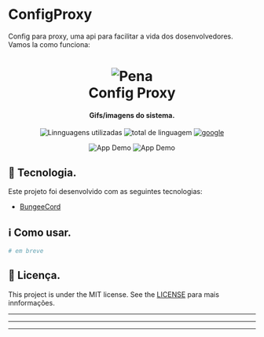 # ConfigProxy
 Config para proxy, uma api para facilitar a vida dos dosenvolvedores.
 Vamos la como funciona:
<h1 align="center">
    <img alt="Pena" src="https://cdn.discordapp.com/attachments/782465411874684949/783336050399248404/Pena.png" />
    <br>
    Config Proxy
</h1>

<h4 align="center">
  Gifs/imagens do sistema.
</h4>

<p align="center">
  <img alt="Linnguagens utilizadas" src="https://img.shields.io/github/languages/top/lukemorales/react-native-design-code.svg">

  <img alt="total de linguagem" src="https://img.shields.io/github/languages/count/lukemorales/react-native-design-code.svg">

  <a href="https://google.com">
    <img alt="google" src="https://img.shields.io/github/license/lukemorales/react-native-design-code.svg">
  </a>
</p>

<p align="center">
  <img alt="App Demo" src="https://encrypted-tbn0.gstatic.com/images?q=tbn:ANd9GcTSMSBEVZCPXQ92Dtk_aHHrxxIUbssAjkJcfg&usqp=CAU">
  <img alt="App Demo" src="https://encrypted-tbn0.gstatic.com/images?q=tbn:ANd9GcTSMSBEVZCPXQ92Dtk_aHHrxxIUbssAjkJcfg&usqp=CAU">
</p>

## :rocket: Tecnologia.
Este projeto foi desenvolvido com as seguintes tecnologias:

-  [BungeeCord](https://www.spigotmc.org/wiki/bungeecord/)

## :information_source: Como usar.
```bash
# em breve
```

## :memo: Licença.
This project is under the MIT license. See the [LICENSE](https://google.com) para mais innformações.

---
---
---
